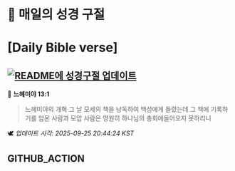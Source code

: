 # 🙏 매일의 성경 구절
# [Daily Bible verse]
## [![README에 성경구절 업데이트](https://github.com/DONGSUKA/first_test/actions/workflows/update-readme-bible.yml/badge.svg)](https://github.com/DONGSUKA/first_test/actions/workflows/update-readme-bible.yml)
<!-- START_BIBLE_VERSE -->
📖 **느헤미야 13:1**
> 느헤미야의 개혁 그 날 모세의 책을 낭독하여 백성에게 들렸는데 그 책에 기록하기를 암몬 사람과 모압 사람은 영원히 하나님의 총회에들어오지 못하리니

🕊️ _업데이트 시각: 2025-09-25 20:44:24 KST_
  <!-- END_BIBLE_VERSE -->
## GITHUB_ACTION
